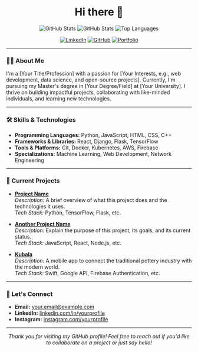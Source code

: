 <div align="center">

# Hi there 👋

<div align="center">

![GitHub Stats](https://github-readme-stats.vercel.app/api?username=YourUsername&show_icons=true&theme=default)
![GitHub Stats](https://github-readme-stats.vercel.app/api?username=YourUsername&show_icons=true&theme=default)
![Top Languages](https://github-readme-stats.vercel.app/api/top-langs/?username=YourUsername&layout=compact&theme=default)

</div>

[![LinkedIn](https://img.shields.io/badge/LinkedIn-%230077B5.svg?style=for-the-badge&logo=linkedin&logoColor=white)](https://linkedin.com/in/yourprofile)
[![GitHub](https://img.shields.io/badge/GitHub-%2312100E.svg?style=for-the-badge&logo=github&logoColor=white)](https://github.com/YourUsername)
[![Portfolio](https://img.shields.io/badge/Portfolio-%23ff69b4.svg?style=for-the-badge&logo=web&logoColor=white)](https://yourportfolio.com)

</div>

---

### 👨‍💻 About Me

I'm a [Your Title/Profession] with a passion for [Your Interests, e.g., web development, data science, and open-source projects]. Currently, I'm pursuing my Master's degree in [Your Degree/Field] at [Your University]. I thrive on building impactful projects, collaborating with like-minded individuals, and learning new technologies.

---

### 🛠️ Skills & Technologies

- **Programming Languages:** Python, JavaScript, HTML, CSS, C++
- **Frameworks & Libraries:** React, Django, Flask, TensorFlow
- **Tools & Platforms:** Git, Docker, Kubernetes, AWS, Firebase
- **Specializations:** Machine Learning, Web Development, Network Engineering

---

### 🚀 Current Projects

- **[Project Name](https://github.com/YourUsername/ProjectName)**  
  *Description:* A brief overview of what this project does and the technologies it uses.  
  *Tech Stack:* Python, TensorFlow, Flask, etc.

- **[Another Project Name](https://github.com/YourUsername/AnotherProjectName)**  
  *Description:* Explain the purpose of this project, its goals, and its current status.  
  *Tech Stack:* JavaScript, React, Node.js, etc.

- **[Kubala](https://github.com/YourUsername/Kubala)**  
  *Description:* A mobile app to connect the traditional pottery industry with the modern world.  
  *Tech Stack:* Swift, Google API, Firebase Authentication, etc.

---

### 🤝 Let's Connect

- **Email:** [your.email@example.com](mailto:your.email@example.com)
- **LinkedIn:** [linkedin.com/in/yourprofile](https://linkedin.com/in/yourprofile)
- **Instagram:** [instagram.com/yourprofile](https://instagram.com/yourprofile)

---

<div align="center">

*Thank you for visiting my GitHub profile! Feel free to reach out if you'd like to collaborate on a project or just say hello!*

</div>
